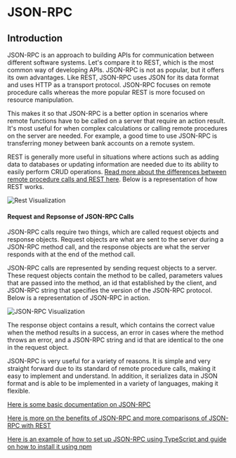 # JSON-RPC

## Introduction
JSON-RPC is an approach to building APIs for communication between different software systems. Let's compare it to REST, which is the most common way of developing APIs. JSON-RPC is not as popular, but it offers its own advantages. Like REST, JSON-RPC uses JSON for its data format and uses HTTP as a transport protocol. JSON-RPC focuses on remote procedure calls whereas the more popular REST is more focused on resource manipulation. 

This makes it so that JSON-RPC is a better option in scenarios where remote functions have to be called on a server that require an action result. It's most useful for when complex calculations or calling remote procedures on the server are needed. For example, a good time to use JSON-RPC is transferring money between bank accounts on a remote system. 

REST is generally more useful in situations where actions such as adding data to databases or updating information are needed due to its ability to easily perform CRUD operations. [Read more about the differences between remote procedure calls and REST here](https://nordicapis.com/whats-the-difference-between-rpc-and-rest/). Below is a representation of how REST works.


![Rest Visualization](https://www.altexsoft.com/static/blog-post/2023/11/72f74918-0345-4be1-bed3-08d1cfe138cc.webp)




#### Request and Repsonse of JSON-RPC Calls

JSON-RPC calls require two things, which are called request objects and response objects. Request objects are what are sent to the server during a JSON-RPC method call, and the response objects are what the server responds with at the end of the method call.

JSON-RPC calls are represented by sending request objects to a server. These request objects contain the method to be called, parameters values that are passed into the method, an id that established by the client, and JSON-RPC string that specifies the version of the JSON-RPC protocol. Below is a representation of JSON-RPC in action.

![JSON-RPC Visualization](https://assets-global.website-files.com/5ff66329429d880392f6cba2/61b76e7fdf48bbef0026f39a_JSON%20works.png)

The response object contains a result, which contains the correct value when the method results in a success, an error in cases where the method throws an error, and a JSON-RPC string and id that are identical to the one in the request object.

JSON-RPC is very useful for a variety of reasons. It is simple and very straight forward due to its standard of remote procedure calls, making it easy to implement and understand. In addition, it serializes data in JSON format and is able to be implemented in a variety of languages, making it flexible.

[Here is some basic documentation on JSON-RPC](https://www.jsonrpc.org/specification)

[Here is more on the benefits of JSON-RPC and more comparisons of JSON-RPC with REST](https://rpcfast.com/blog/remote-procedure-calls-what-is-json-rpc)

[Here is an example of how to set up JSON-RPC using TypeScript and guide on how to install it using npm](https://www.npmjs.com/package/json-rpc-2.0)